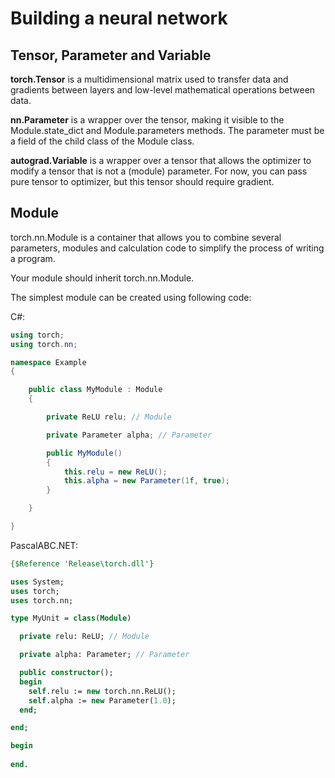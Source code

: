 # Building a neural network
## Tensor, Parameter and Variable

**torch.Tensor** is a multidimensional matrix used to transfer data and gradients between layers and low-level mathematical operations between data.

**nn.Parameter** is a wrapper over the tensor, making it visible to the Module.state_dict and Module.parameters methods. The parameter must be a field of the child class of the Module class.

**autograd.Variable** is a wrapper over a tensor that allows the optimizer to modify a tensor that is not a (module) parameter. For now, you can pass pure tensor to optimizer, but this tensor should require gradient.

## Module

torch.nn.Module is a container that allows you to combine several parameters, modules and calculation code to simplify the process of writing a program.

Your module should inherit torch.nn.Module.

The simplest module can be created using following code:

C#:

```C#
using torch;
using torch.nn;

namespace Example
{

    public class MyModule : Module
    {

        private ReLU relu; // Module

        private Parameter alpha; // Parameter

        public MyModule()
        {
            this.relu = new ReLU();
            this.alpha = new Parameter(1f, true);
        }

    }

}
```

PascalABC.NET:

```Pascal
{$Reference 'Release\torch.dll'}

uses System;
uses torch;
uses torch.nn;

type MyUnit = class(Module)

  private relu: ReLU; // Module

  private alpha: Parameter; // Parameter

  public constructor();
  begin
    self.relu := new torch.nn.ReLU();
    self.alpha := new Parameter(1.0);
  end;

end;

begin
  
end.
```

